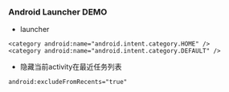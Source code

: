 ### Android Launcher DEMO

* launcher
```
<category android:name="android.intent.category.HOME" />
<category android:name="android.intent.category.DEFAULT" />

```
* 隐藏当前activity在最近任务列表
```
android:excludeFromRecents="true"
```